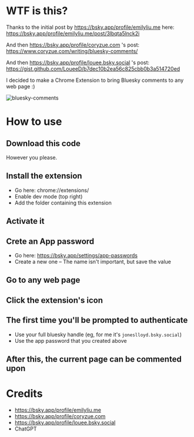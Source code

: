 # WTF is this?

Thanks to the initial post by https://bsky.app/profile/emilyliu.me here:
https://bsky.app/profile/emilyliu.me/post/3lbqta5lnck2i

And then https://bsky.app/profile/coryzue.com 's post:
https://www.coryzue.com/writing/bluesky-comments/

And then https://bsky.app/profile/louee.bsky.social 's post:
https://gist.github.com/LoueeD/b7dec10b2ea56c825cbb0b3a514720ed

I decided to make a Chrome Extension to bring Bluesky comments to any web page :)

![bluesky-comments](https://github.com/user-attachments/assets/74f6389a-8273-4c56-b44f-b9fe72095355)

# How to use

## Download this code
However you please.

## Install the extension
- Go here: chrome://extensions/
- Enable dev mode (top right)
- Add the folder containing this extension

## Activate it

## Crete an App password
- Go here: https://bsky.app/settings/app-passwords
- Create a new one – The name isn't important, but save the value

## Go to any web page

## Click the extension's icon

## The first time you'll be prompted to authenticate
- Use your full bluesky handle (eg, for me it's `joneslloyd.bsky.social`)
- Use the app password that you created above

## After this, the current page can be commented upon

# Credits
- https://bsky.app/profile/emilyliu.me
- https://bsky.app/profile/coryzue.com
- https://bsky.app/profile/louee.bsky.social
- ChatGPT
